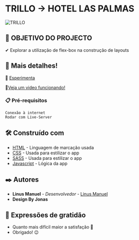 # TRILLO -> HOTEL LAS PALMAS
![TRILLO](https://user-images.githubusercontent.com/79695824/136629171-c2d5a9ff-9819-4cb0-aa35-100295474eb7.png)

## 🎯 OBJETIVO DO PROJECTO
✔ Explorar a utilização de flex-box na construção de layouts

## 🚀 Mais detalhes!

📲 <a href="https://linustrillo.netlify.app/" target="_blank">Esperimenta</a>


📲[Veja um video funcionando!]()

### 📋 Pré-requisitos

```
Conexão à internet
Rodar com Live-Server

```
## 🛠️ Construído com

- [HTML](https://www.w3schools.com/html/) - Linguagem de marcação usada
- [CSS](https://www.w3schools.com/css/) - Usada para estilizar o app
- [SASS](https://www.w3schools.com/sass/) - Usada para estilizar o app
- [Javascript](https://www.w3schools.com/js/default.asp) - Lógica da app

## ✒️ Autores

- **Linus Manuel** - _Desenvolvedor_ - <a href="https://github.com/linusmanuel" target="_blank">Linus Manuel</a>
- **Design By Jonas**

## 🎁 Expressões de gratidão

- Quanto mais difícil maior a satisfação 🙌
- Obrigado! 😉
